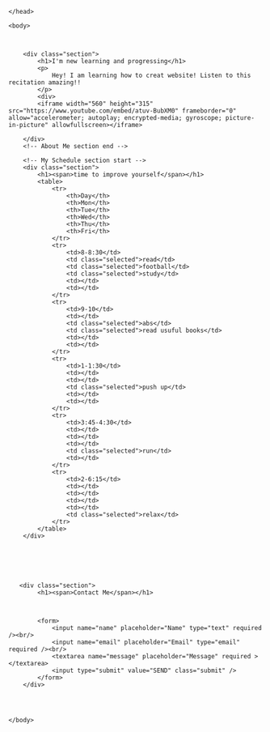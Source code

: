
<!DOCTYPE html>
<html>
    <head>
        <title>Salman</title>
        
    </head>
    
    <body>
      
        
       
        <div class="section">
            <h1>I'm new learning and progressing</h1>
            <p>
                Hey! I am learning how to creat website! Listen to this recitation amazing!!
            </p>
            <div>
            <iframe width="560" height="315" src="https://www.youtube.com/embed/atuv-BubXM0" frameborder="0" allow="accelerometer; autoplay; encrypted-media; gyroscope; picture-in-picture" allowfullscreen></iframe>
           
        </div>
        <!-- About Me section end -->
        
        <!-- My Schedule section start -->
        <div class="section">
            <h1><span>time to improve yourself</span></h1>
            <table>
                <tr>
                    <th>Day</th>
                    <th>Mon</th>
                    <th>Tue</th>
                    <th>Wed</th>
                    <th>Thu</th>
                    <th>Fri</th>
                </tr>
                <tr>
                    <td>8-8:30</td>
                    <td class="selected">read</td>
                    <td class="selected">football</td>
                    <td class="selected">study</td>
                    <td></td>
                    <td></td>
                </tr>
                <tr>
                    <td>9-10</td>
                    <td></td>
                    <td class="selected">abs</td>
                    <td class="selected">read usuful books</td>
                    <td></td>
                    <td></td>
                </tr>
                <tr>
                    <td>1-1:30</td>
                    <td></td>
                    <td></td>
                    <td class="selected">push up</td>
                    <td></td>
                    <td></td>
                </tr>
                <tr>
                    <td>3:45-4:30</td>
                    <td></td>
                    <td></td>
                    <td></td>
                    <td class="selected">run</td>
                    <td></td>
                </tr>
                <tr>
                    <td>2-6:15</td>
                    <td></td>
                    <td></td>
                    <td></td>
                    <td></td>
                    <td class="selected">relax</td>
                </tr>
            </table>
        </div>
       
        
        
        
        
        
       <div class="section">
            <h1><span>Contact Me</span></h1>
            
           
                 
            <form>
                <input name="name" placeholder="Name" type="text" required /><br/>
                <input name="email" placeholder="Email" type="email" required /><br/>
                <textarea name="message" placeholder="Message" required ></textarea>
                <input type="submit" value="SEND" class="submit" />
            </form>
        </div>
        
        
       
        
    </body>
</html>

